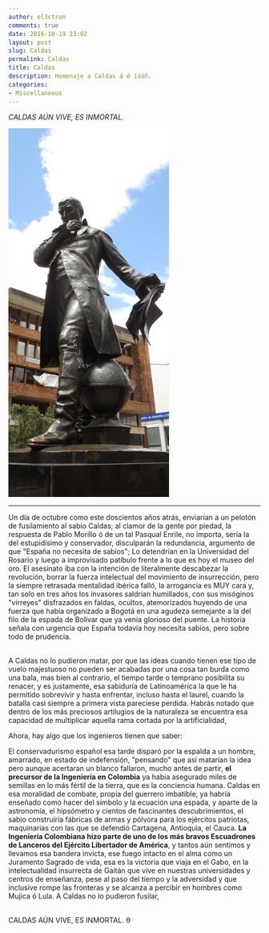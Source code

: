 ```yaml
---
author: el3ctron
comments: true
date: 2016-10-19 23:02
layout: post
slug: Caldas
permalink: Caldas
title: Caldas
description: Homenaje a Caldas á é íóúñ.
categories:
- Miscellaneous
---
```


*CALDAS AÚN VIVE, ES INMORTAL.*

[![Caldas](/wp-content/uploads/por_tema/politica/Caldas.png)](/Caldas "Lo detendrían en la Universidad del Rosario y luego lo llevarían al frente de lo que es hoy el museo del oro para intentar acabar con un Genio, y fallaron: CALDAS AÚN VIVE, ES INMORTAL.... [CLICK PARA ENTRAR AL ARTÍCULO]")

<!-- more -->
---
Un día de octubre como este doscientos años atrás, enviarían a un pelotón de fusilamiento al sabio Caldas; al clamor de la gente por piedad, la respuesta de Pablo Morillo ó de un tal Pasqual Enrile, no importa, sería la del estupidísimo y conservador, disculparán la redundancia, argumento de que "España no necesita de sabios"; Lo detendrían en la Universidad del Rosario y luego a improvisado patíbulo frente a lo que es hoy el museo del oro. El asesinato iba con la intención de literalmente descabezar la revolución, borrar la fuerza intelectual del movimiento de insurrección, pero la siempre retrasada mentalidad ibérica falló, la arrogancia es MUY cara y, tan solo en tres años los invasores saldrían humillados, con sus misóginos "virreyes" disfrazados en faldas, ocultos, atemorizados huyendo de una fuerza que había organizado a Bogotá en una agudeza semejante a la del filo de la espada de Bolivar que ya venía glorioso del puente. La historia señala con urgencia que España todavía hoy necesita sabios, pero sobre todo de prudencia.<br><br>

A Caldas no lo pudieron matar, por que las ideas cuando tienen ese tipo de vuelo majestuoso no pueden ser acabadas por una cosa tan burda como una bala, mas bien al contrario, el tiempo tarde o temprano posibilita su renacer, y es justamente, esa sabiduría de Latinoamérica la que le ha permitido sobrevivir y hasta enfrentar, incluso hasta el laurel, cuando la batalla casi siempre a primera vista pareciese perdida. Habrás notado que dentro de los más preciosos artilugios de la naturaleza se encuentra esa capacidad de multiplicar aquella rama cortada por la artificialidad,

Ahora, hay algo que los ingenieros tienen que saber:<br>

El conservadurismo español esa tarde disparó por la espalda a un hombre, amarrado, en estado de indefensión, "pensando" que así matarían la idea pero aunque acertaran un blanco fallaron, mucho antes de partir, **el precursor de la Ingeniería en Colombia** ya había asegurado miles de semillas en lo más fértil de la tierra, que es la conciencia humana. Caldas en esa moralidad de combate, propia del guerrero imbatible, ya habría enseñado como hacer del símbolo y la ecuación una espada, y aparte de la astronomía, el hipsómetro y cientos de fascinantes descubrimientos, el sabio construiría fábricas de armas y pólvora para los ejércitos patriotas, maquinarias con las que se defendió Cartagena, Antioquia, el Cauca. **La Ingeniería Colombiana hizo parte de uno de los más bravos Escuadrones de Lanceros del Ejército Libertador de América**, y tantos aún sentimos y llevamos esa bandera invicta, ese fuego intacto en el alma como un Juramento Sagrado de vida, esa es la victoria que viaja en el Gabo, en la intelectualidad insurrecta de Gaitán que vive en nuestras universidades y centros de enseñanza, pese al paso del tiempo y la adversidad y que inclusive rompe las fronteras y se alcanza a percibir en hombres como Mujica ó Lula. A Caldas no lo pudieron fusilar,<br><br>

CALDAS AÚN VIVE, ES INMORTAL. θ<br>

<br><br>
